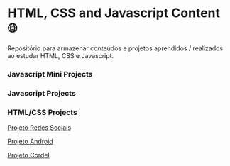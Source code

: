 # HTML, CSS and Javascript Content 🌐

Repositório para armazenar conteúdos e projetos aprendidos / realizados ao estudar HTML, CSS e Javascript.

### Javascript Mini Projects

### Javascript  Projects

### HTML/CSS Projects
<a href="https://1larissa.github.io/html-css/html-css/modulo-4/desafios/d015/index.html">Projeto Redes Sociais</a>

<a href="https://1larissa.github.io/html-css/html-css/modulo-2/desafios/d010/index.html">Projeto Android</a>

<a href="https://1larissa.github.io/html-css/html-css/modulo-3/desafios/d012/">Projeto Cordel</a>




